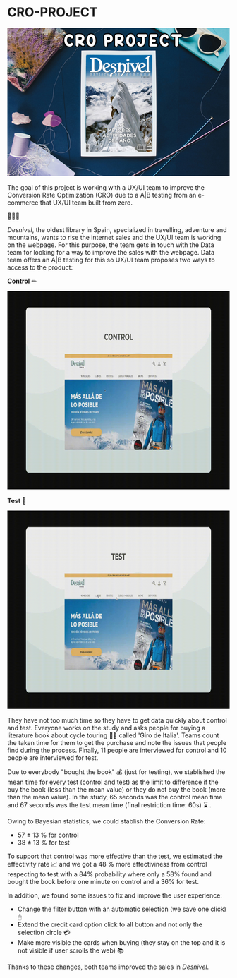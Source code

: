 # CRO-PROJECT

![image](https://github.com/jquintanac/CRO-PROJECT/blob/main/img/COVER.jpg?raw=true)

The goal of this project is working with a UX/UI team to improve the Conversion Rate Optimization (CRO) due to a A|B testing from an e-commerce that UX/UI team built from zero. 

🗻🗻🗻

*Desnivel*, the oldest library in Spain, specialized in travelling, adventure and mountains, wants to rise the internet sales and the UX/UI team is working on the webpage. For this purpose, the team gets in touch with the Data team for looking for a way to improve the sales with the webpage. Data team offers an A|B testing for this so UX/UI team proposes two ways to access to the product:

**Control** ✏

<img src="https://github.com/jquintanac/CRO-PROJECT/blob/main/img/control.gif?raw=true" width="860" height="450">

**Test** 🧪

<img src="https://github.com/jquintanac/CRO-PROJECT/blob/main/img/test.gif?raw=true" width="860" height="450">

They have not too much time so they have to get data quickly about control and test. Everyone works on the study and asks people for buying a literature book about cycle touring 🚴‍♀️ called 'Giro de Italia'. Teams count the taken time for them to get the purchase and note the issues that people find during the process. Finally, 11 people are interviewed for control and 10 people are interviewed for test.

Due to everybody "bought the book" 💰 (just for testing), we stablished the mean time for every test (control and test) as the limit to difference if the buy the book (less than the mean value) or they do not buy the book (more than the mean value). In the study, 65 seconds was the control mean time and 67 seconds was the test mean time (final restriction time: 60s) ⌛ .

Owing to Bayesian statistics, we could stablish the Conversion Rate:
- 57 ± 13 % for control
- 38 ± 13 % for test

To support that control was more effective than the test, we estimated the effectivity rate 📈 and we got a 48 % more effectiviness from control respecting to test with a 84% probability where only a 58% found and bought the book before one minute on control and a 36% for test.

In addition, we found some issues to fix and improve the user experience:
- Change the filter button with an automatic selection (we save one click) 🖱
- Extend the credit card option click to all button and not only the selection circle 💳
- Make more visible the cards when buying (they stay on the top and it is not visible if user scrolls the web) 📚

Thanks to these changes, both teams improved the sales in *Desnivel*.
